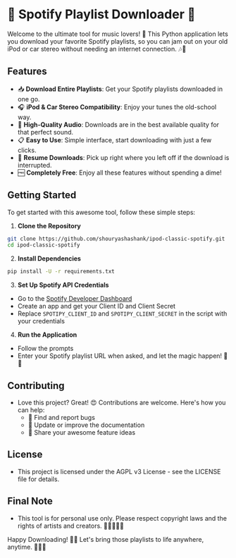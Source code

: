 # 🎵 Spotify Playlist Downloader 🚀

Welcome to the ultimate tool for music lovers! 🎉 This Python application lets you download your favorite Spotify playlists, so you can jam out on your old iPod or car stereo without needing an internet connection. 🎶💾

## Features

- 📥 **Download Entire Playlists**: Get your Spotify playlists downloaded in one go.
- 🎧 **iPod & Car Stereo Compatibility**: Enjoy your tunes the old-school way.
- 🎼 **High-Quality Audio**: Downloads are in the best available quality for that perfect sound.
- 📋 **Easy to Use**: Simple interface, start downloading with just a few clicks.
- 🔄 **Resume Downloads**: Pick up right where you left off if the download is interrupted.
- 🆓 **Completely Free**: Enjoy all these features without spending a dime!

## Getting Started

To get started with this awesome tool, follow these simple steps:

1. **Clone the Repository**

```bash
git clone https://github.com/shouryashashank/ipod-classic-spotify.git
cd ipod-classic-spotify
```
2. **Install Dependencies**

```bash
pip install -U -r requirements.txt
```

3. **Set Up Spotify API Credentials**

- Go to the [Spotify Developer Dashboard](https://developer.spotify.com/dashboard/)
- Create an app and get your Client ID and Client Secret
- Replace `SPOTIPY_CLIENT_ID` and `SPOTIPY_CLIENT_SECRET` in the script with your credentials

4. **Run the Application**

- Follow the prompts
- Enter your Spotify playlist URL when asked, and let the magic happen! 🎩✨

## **Contributing**

- Love this project? Great! 😍 Contributions are welcome. Here's how you can help:
    - 🐛 Find and report bugs
    - 📝 Update or improve the documentation
    - 🌟 Share your awesome feature ideas

## **License**

- This project is licensed under the AGPL v3 License - see the LICENSE file for details.

## **Final Note**

- This tool is for personal use only. Please respect copyright laws and the rights of artists and creators. 🎵👩‍🎤👨‍🎤

Happy Downloading! 🎉🎵 Let's bring those playlists to life anywhere, anytime. 🚗💨🎶